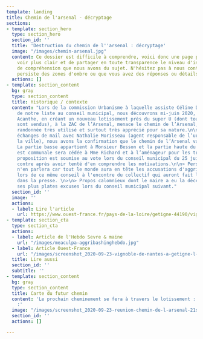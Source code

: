 ```yaml
---
template: landing
title: Chemin de l'arsenal - décryptage
sections:
- template: section_hero
  type: section_hero
  section_id: ''
  title: 'Destruction du chemin de l''arsenal : décryptage'
  image: "/images/chemin-arsenal.jpg"
  content: Ce dossier est difficile à comprendre, voici donc une page permettant d'y
    voir plus clair et de partager en toute transparence le niveau d'information et
    de compréhension que nous avons du sujet. N'hésitez pas à nous contacter s'il
    persiste des zones d'ombre ou que vous avez des réponses ou détails à apporter.
  actions: []
- template: section_content
  bg: gray
  type: section_content
  title: Historique / contexte
  content: "Lors de la commission Urbanisme à laquelle assiste Céline David, élue
    de notre liste au conseil municipal, nous découvrons mi-juin 2020, que l’aménageur
    Acanthe, en créant un nouveau lotissement près du super U (dont tous les lots
    sont vendus), à la ZAC de l’Arsenal, menace le chemin de l’Arsenal, chemin de
    randonnée très utilisé et surtout très apprécié pour sa nature.\n\nAprès quelques
    échanges de mail avec Nathalie Morisseau (agent responsable de l’urbanisme de
    la ville), nous avons la confirmation que le chemin de l’Arsenal va disparaître.
    La partie basse appartient à Monsieur Besson et la partie haute du chemin qui
    est communale sera cédée à Mme Richard et à l’aménageur pour les travaux. Cette
    proposition est soumise au vote lors du conseil municipal du 25 juin où nous votons
    contre après avoir tenté d'en comprendre les motivations.\n\n> Personne ou presque
    n'en parlera car tout le monde aura en tête les accusations d'aggri-bashing perpetrées
    lors de ce même conseil à l'encontre du collectif qui auront fait les grands titres
    dans la presse. \n>\n> Propos calomnieux dont le maire a eu la décence de présenter
    ses plus plates excuses lors du conseil municipal suivant."
  section_id: ''
  image: ''
  actions:
  - label: Lire l'article
    url: https://www.ouest-france.fr/pays-de-la-loire/getigne-44190/vignoble-de-nantes-a-getigne-l-opposition-municipale-lavee-des-accusations-d-agribashing-6972976
- template: section_cta
  type: section_cta
  actions:
  - label: Article de l'Hebdo Sevre & maine
    url: "/images/meaculpa-aggribashinghebdo.jpg"
  - label: Article Ouest-France
    url: "/images/screenshot_2020-09-23-vignoble-de-nantes-a-getigne-l-opposition-municipale-lavee-des-accusations-d-agribashing.png"
  title: Lire aussi
  section_id: ''
  subtitle: ''
- template: section_content
  bg: gray
  type: section_content
  title: Carte du futur chemin
  content: 'Le prochain cheminement se fera à travers le lotissement : tracés en jaune
    :'
  image: "/images/screenshot_2020-09-23-reunion-chemin-de-l-arsenal-21sept2020.png"
  section_id: ''
  actions: []

---
```

